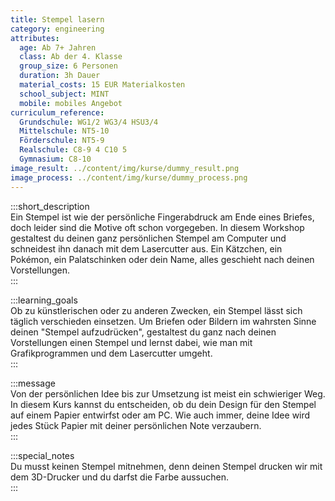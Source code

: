 ```yaml
---
title: Stempel lasern
category: engineering
attributes:
  age: Ab 7+ Jahren
  class: Ab der 4. Klasse
  group_size: 6 Personen
  duration: 3h Dauer
  material_costs: 15 EUR Materialkosten
  school_subject: MINT
  mobile: mobiles Angebot
curriculum_reference:
  Grundschule: WG1/2 WG3/4 HSU3/4  
  Mittelschule: NT5-10
  Förderschule: NT5-9   
  Realschule: C8-9 4 C10 5
  Gymnasium: C8-10
image_result: ../content/img/kurse/dummy_result.png
image_process: ../content/img/kurse/dummy_process.png
---
```

:::short_description  
Ein Stempel ist wie der persönliche Fingerabdruck am Ende eines Briefes, doch leider sind die Motive oft schon vorgegeben. In diesem Workshop gestaltest du deinen ganz persönlichen Stempel am Computer und schneidest ihn danach mit dem Lasercutter aus.  Ein Kätzchen, ein Pokémon, ein Palatschinken oder dein Name, alles geschieht nach deinen Vorstellungen.            
:::

:::learning_goals  
Ob zu künstlerischen oder zu anderen Zwecken, ein Stempel lässt sich täglich verschieden einsetzen. Um Briefen oder Bildern im wahrsten Sinne deinen "Stempel aufzudrücken", gestaltest du ganz nach deinen Vorstellungen einen Stempel und lernst dabei, wie man mit Grafikprogrammen und dem Lasercutter umgeht.                   
:::

:::message  
Von der persönlichen Idee bis zur Umsetzung ist meist ein schwieriger Weg. In diesem Kurs kannst du entscheiden, ob du dein Design für den Stempel auf einem Papier entwirfst oder am PC. Wie auch immer, deine Idee wird jedes Stück Papier mit deiner persönlichen Note verzaubern.     
:::  

:::special_notes  
Du musst keinen Stempel mitnehmen, denn deinen Stempel drucken wir mit dem 3D-Drucker und du darfst die Farbe aussuchen.      
:::
